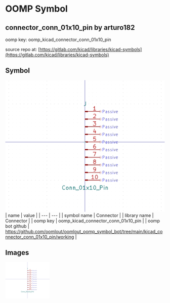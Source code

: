# OOMP Symbol  
## connector_conn_01x10_pin  by arturo182  
  
oomp key: oomp_kicad_connector_conn_01x10_pin  
  
source repo at: [https://gitlab.com/kicad/libraries/kicad-symbols](https://gitlab.com/kicad/libraries/kicad-symbols)  
## Symbol  
  
[![working.png](working_600.png)](working.png)  
| name | value | 
| --- | --- | 
| symbol name | Connector | 
| library name | Connector | 
| oomp key | oomp_kicad_connector_conn_01x10_pin | 
| oomp bot github | https://github.com/oomlout/oomlout_oomp_symbol_bot/tree/main/kicad_connector_conn_01x10_pin/working | 
## Images  
  
[![working.png](working_140.png)](working.png)  
